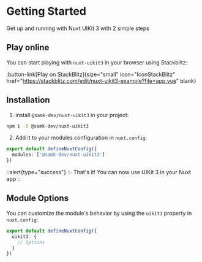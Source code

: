 # Getting Started

Get up and running with Nuxt UIKit 3 with 2 simple steps

## Play online

You can start playing with `nuxt-uikit3` in your browser using Stackblitz:

:button-link[Play on StackBlitz]{size="small" icon="IconStackBlitz"
href="https://stackblitz.com/edit/nuxt-uikit3-example?file=app.vue" blank}

## Installation

1. install `@samk-dev/nuxt-uikit3` in your project:

```bash [npm]
npm i -D @samk-dev/nuxt-uikit3
```

2. Add it to your modules configuration in `nuxt.config`:

```ts [nuxt.config.ts]
export default defineNuxtConfig({
  modules: ['@samk-dev/nuxt-uikit3']
})
```

::alert{type="success"}
✨ That's it! You can now use UIKit 3 in your Nuxt app
::

## Module Options

You can customize the module's behavior by using the `uikit3` property in `nuxt.config`:

```ts [nuxt.config.ts]
export default defineNuxtConfig({
  uikit3: {
    // Options
  }
})

```

